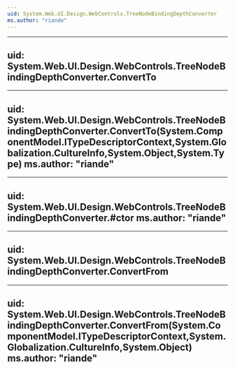 ```yaml
---
uid: System.Web.UI.Design.WebControls.TreeNodeBindingDepthConverter
ms.author: "riande"
---
```


---
uid: System.Web.UI.Design.WebControls.TreeNodeBindingDepthConverter.ConvertTo
---

---
uid: System.Web.UI.Design.WebControls.TreeNodeBindingDepthConverter.ConvertTo(System.ComponentModel.ITypeDescriptorContext,System.Globalization.CultureInfo,System.Object,System.Type)
ms.author: "riande"
---

---
uid: System.Web.UI.Design.WebControls.TreeNodeBindingDepthConverter.#ctor
ms.author: "riande"
---

---
uid: System.Web.UI.Design.WebControls.TreeNodeBindingDepthConverter.ConvertFrom
---

---
uid: System.Web.UI.Design.WebControls.TreeNodeBindingDepthConverter.ConvertFrom(System.ComponentModel.ITypeDescriptorContext,System.Globalization.CultureInfo,System.Object)
ms.author: "riande"
---
